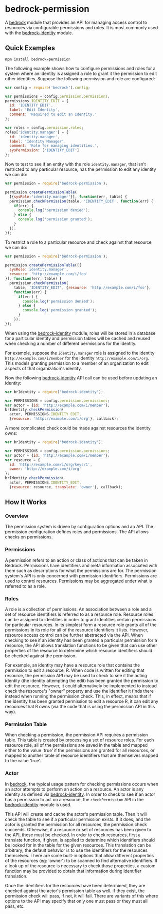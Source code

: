 # bedrock-permission

A [bedrock][] module that provides an API for managing access control to
resources via configurable permissions and roles. It is most commonly used
with the [bedrock-identity][] module.

## Quick Examples

```
npm install bedrock-permission
```

The following example shows how to configure permissions and roles for
a system where an identity is assigned a role to grant it the permission
to edit other identities. Suppose the following permission and role are
configured:

```js
var config = require('bedrock').config;

var permissions = config.permission.permissions;
permissions.IDENTITY_EDIT = {
  id: 'IDENTITY_EDIT',
  label: 'Edit Identity',
  comment: 'Required to edit an Identity.'
};

var roles = config.permission.roles;
roles['identity.manager'] = {
  id: 'identity.manager',
  label: 'Identity Manager',
  comment: 'Role for managing identities.',
  sysPermission: ['IDENTITY_EDIT']
};
```

Now to test to see if an entity with the role `identity.manager`, that isn't
restricted to any particular resource, has the permission to edit any identity
we can do:

```js
var permission = require('bedrock-permission');

permission.createPermissionTable(
  [{sysRole:'identity.manager'}], function(err, table) {
  permission.checkPermission(table, 'IDENTITY_EDIT', function(err) {
    if(err) {
      console.log('permission denied');
    } else {
      console.log('permission granted');
    }
  });
});
```

To restrict a role to a particular resource and check against that resource
we can do:

```js
var permission = require('bedrock-permission');

permission.createPermissionTable([{
  sysRole:'identity.manager',
  resource: 'http://example.com/i/foo'
}], function(err, table) {
  permission.checkPermission(
    table, 'IDENTITY_EDIT', {resource: 'http://example.com/i/foo'},
    function(err) {
      if(err) {
        console.log('permission denied');
      } else {
        console.log('permission granted');
      }
    });
});
```

When using the [bedrock-identity][] module, roles will be stored in a
database for a particular identity and permission tables will be cached
and reused when checking a number of different permissions for the identity.

For example, suppose the `identity.manager` role is assigned to the identity
`http://example.com/i/member` for the identity `http://example.com/i/org`. This
models granting permission to a member of an organization to edit aspects
of that organization's identity.

Now the following [bedrock-identity][] API call can be used before updating
an identity:

```js
var brIdentity = require('bedrock-identity');

var PERMISSIONS = config.permission.permissions;
var actor = {id: 'http://example.com/i/member'};
brIdentity.checkPermission(
  actor, PERMISSIONS.IDENTITY_EDIT,
  {resource: 'http://example.com/i/org'}, callback);
```

A more complicated check could be made against resources the identity owns:

```js
var brIdentity = require('bedrock-identity');

var PERMISSIONS = config.permission.permissions;
var actor = {id: 'http://example.com/i/member'};
var resource = {
  id: 'http://example.com/i/org/keys/1',
  owner: 'http://example.com/i/org'
};
brIdentity.checkPermission(
  actor, PERMISSIONS.IDENTITY_EDIT,
  {resource: resource, translate: 'owner'}, callback);
```

## How It Works

### Overview

The permission system is driven by configuration options and an API. The
permission configuration defines roles and permissions. The API allows
checks on permissions.

### Permissions

A permission refers to an action or class of actions that can be taken in
Bedrock. Permissions have identifiers and meta information associated
with them such as descriptions for what the permissions are for. The permission
system's API is only concerned with permission identifiers. Permissions are
used to control resources. Permissions may be aggregated under what is referred
to as a role.

### Roles

A role is a collection of permissions. An association between a role and a
set of resource identifiers is referred to as a resource role. Resource roles
can be assigned to identities in order to grant identities certain permissions
for particular resources. In its simplest form a resource role grants all of the
permissions in its role for all of the resource identifiers it lists. However,
resource access control can be further abstracted via the API. When checking
to see if an identity has been granted a particular permission for a resource,
the API allows translation functions to be given that can use other properties
of the resource to determine which resource identifiers should be checked
against the permission.

For example, an identity may have a resource role that contains the permission
to edit a resource, R. When code is written for editing that resource, the
permission API may be used to check to see if the acting identity (the
identity attempting the edit) has been granted the permission to edit the
resource. However, it could alternatively be implemented to instead check
the resource's "owner" property and use the identifier it finds there instead
when running the permission check. This, in effect, means that if the identity
has been granted permission to edit a resource R, it can edit any resources
that R owns (via the code that is using the permission API in this way).

### Permission Table

When checking a permission, the permission API requires a permission table.
This table is created by processing a set of resource roles. For each
resource role, all of the permissions are saved in the table and mapped
either to the value 'true' if the permissions are granted for all resources,
or mapped to another table of resource identifiers that are themselves mapped
to the value 'true'.

### Actor

In [bedrock][], the typical usage pattern for checking permissions occurs when
an actor attempts to perform an action on a resource. An actor is any identity
as defined via [bedrock-identity][]. In order to check to see if an actor has a
permission to act on a resource, the `checkPermission` API in the
[bedrock-identity][] module is used.

This API will create and cache the actor's permission table. Then it will check
the table to see if a particular permission exists. If it does, and the actor
is granted the permission for all resources, the permission check succeeds.
Otherwise, if a resource or set of resources has been given to the API, these
must be checked. In order to check resources, first a translate function, if
given, is applied to determine which identifiers should be looked for in the
table for the given resources. This translation can be arbitrary; the default
behavior is to use the identifiers for the resources themselves. There are
some built-in options that allow different properties of the resources (eg:
'owner') to be scanned to find alternative identifiers. If a look up of the
resource is necessary to check those properties, a custom function may be
provided to obtain that information during identifier translation.

Once the identifiers for the resources have been determined, they are checked
against the actor's permission table as well. If they exist, the permission
check will pass, if not, it will fail. There are variants of this where
options to the API may specify that only one must pass or they must all
pass, etc.


[bedrock]: https://github.com/digitalbazaar/bedrock
[bedrock-identity]: https://github.com/digitalbazaar/bedrock-identity
